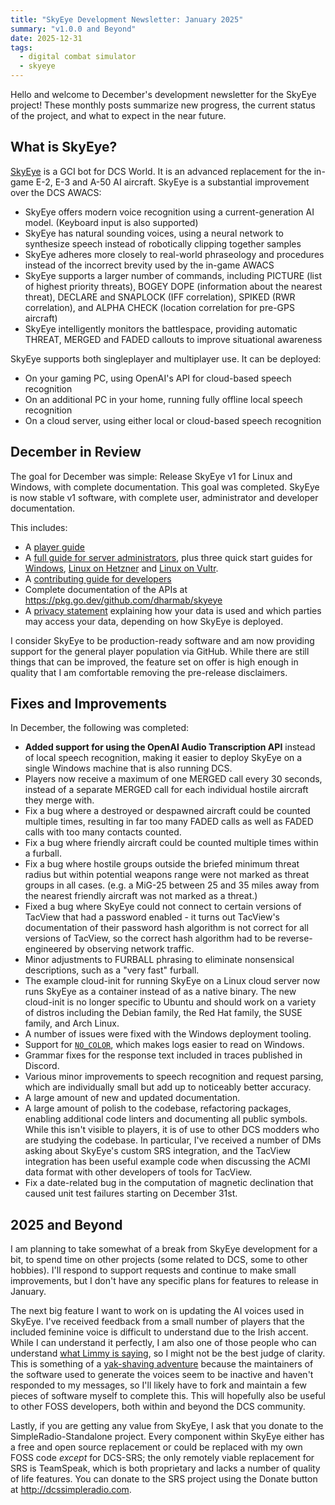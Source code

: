 ```yaml
---
title: "SkyEye Development Newsletter: January 2025"
summary: "v1.0.0 and Beyond"
date: 2025-12-31
tags:
  - digital combat simulator
  - skyeye
---
```


Hello and welcome to December's development newsletter for the SkyEye project! These monthly posts summarize new progress, the current status of the project, and what to expect in the near future.

## What is SkyEye?

[SkyEye](https://github.com/dharmab/skyeye) is a GCI bot for DCS World. It is an advanced replacement for the in-game E-2, E-3 and A-50 AI aircraft. SkyEye is a substantial improvement over the DCS AWACS:

- SkyEye offers modern voice recognition using a current-generation AI model. (Keyboard input is also supported)
- SkyEye has natural sounding voices, using a neural network to synthesize speech instead of robotically clipping together samples
- SkyEye adheres more closely to real-world phraseology and procedures instead of the incorrect brevity used by the in-game AWACS
- SkyEye supports a larger number of commands, including PICTURE (list of highest priority threats), BOGEY DOPE (information about the nearest threat), DECLARE and SNAPLOCK (IFF correlation), SPIKED (RWR correlation), and ALPHA CHECK (location correlation for pre-GPS aircraft)
- SkyEye intelligently monitors the battlespace, providing automatic THREAT, MERGED and FADED callouts to improve situational awareness

SkyEye supports both singleplayer and multiplayer use. It can be deployed:

- On your gaming PC, using OpenAI's API for cloud-based speech recognition
- On an additional PC in your home, running fully offline local speech recognition
- On a cloud server, using either local or cloud-based speech recognition

## December in Review

The goal for December was simple: Release SkyEye v1 for Linux and Windows, with complete documentation. This goal was completed. SkyEye is now stable v1 software, with complete user, administrator and developer documentation.

This includes:

- A [player guide](https://github.com/dharmab/skyeye/blob/main/docs/PLAYER.md)
- A [full guide for server administrators](https://github.com/dharmab/skyeye/blob/main/docs/ADMIN.md), plus three quick start guides for [Windows](https://github.com/dharmab/skyeye/blob/main/docs/QUICKSTART-WINDOWS.md), [Linux on Hetzner](https://github.com/dharmab/skyeye/blob/main/docs/QUICKSTART-HETZNER.md) and [Linux on Vultr](https://github.com/dharmab/skyeye/blob/main/docs/QUICKSTART-VULTR.md).
- A [contributing guide for developers](https://github.com/dharmab/skyeye/blob/main/docs/CONTRIBUTING.md)
- Complete documentation of the APIs at https://pkg.go.dev/github.com/dharmab/skyeye
- A [privacy statement](https://github.com/dharmab/skyeye/blob/main/docs/PRIVACY.md) explaining how your data is used and which parties may access your data, depending on how SkyEye is deployed.

I consider SkyEye to be production-ready software and am now providing support for the general player population via GitHub. While there are still things that can be improved, the feature set on offer is high enough in quality that I am comfortable removing the pre-release disclaimers.

## Fixes and Improvements

In December, the following was completed:

- **Added support for using the OpenAI Audio Transcription API** instead of local speech recognition, making it easier to deploy SkyEye on a single Windows machine that is also running DCS.
- Players now receive a maximum of one MERGED call every 30 seconds, instead of a separate MERGED call for each individual hostile aircraft they merge with.
- Fix a bug where a destroyed or despawned aircraft could be counted multiple times, resulting in far too many FADED calls as well as FADED calls with too many contacts counted.
- Fix a bug where friendly aircraft could be counted multiple times within a furball.
- Fix a bug where hostile groups outside the briefed minimum threat radius but within potential weapons range were not marked as threat groups in all cases. (e.g. a MiG-25 between 25 and 35 miles away from the nearest friendly aircraft was not marked as a threat.)
- Fixed a bug where SkyEye could not connect to certain versions of TacView that had a password enabled - it turns out TacView's documentation of their password hash algorithm is not correct for all versions of TacView, so the correct hash algorithm had to be reverse-engineered by observing network traffic.
- Minor adjustments to FURBALL phrasing to eliminate nonsensical descriptions, such as a "very fast" furball.
- The example cloud-init for running SkyEye on a Linux cloud server now runs SkyEye as a container instead of as a native binary. The new cloud-init is no longer specific to Ubuntu and should work on a variety of distros including the Debian family, the Red Hat family, the SUSE family, and Arch Linux.
- A number of issues were fixed with the Windows deployment tooling.
- Support for [`NO_COLOR`](https://no-color.org/), which makes logs easier to read on Windows.
- Grammar fixes for the response text included in traces published in Discord.
- Various minor improvements to speech recognition and request parsing, which are individually small but add up to noticeably better accuracy.
- A large amount of new and updated documentation.
- A large amount of polish to the codebase, refactoring packages, enabling additional code linters and documenting all public symbols. While this isn't visible to players, it is of use to other DCS modders who are studying the codebase. In particular, I've received a number of DMs asking about SkyEye's custom SRS integration, and the TacView integration has been useful example code when discussing the ACMI data format with other developers of tools for TacView.
- Fix a date-related bug in the computation of magnetic declination that caused unit test failures starting on December 31st.

## 2025 and Beyond

I am planning to take somewhat of a break from SkyEye development for a bit, to spend time on other projects (some related to DCS, some to other hobbies). I'll respond to support requests and continue to make small improvements, but I don't have any specific plans for features to release in January.

The next big feature I want to work on is updating the AI voices used in SkyEye. I've received feedback from a small number of players that the included feminine voice is difficult to understand due to the Irish accent. While I can understand it perfectly, I am also one of those people who can understand [what Limmy is saying](https://www.youtube.com/watch?v=7msoqnz2bcY), so I might not be the best judge of clarity. This is something of a [yak-shaving adventure](https://seths.blog/2005/03/dont_shave_that/) because the maintainers of the software used to generate the voices seem to be inactive and haven't responded to my messages, so I'll likely have to fork and maintain a few pieces of software myself to complete this. This will hopefully also be useful to other FOSS developers, both within and beyond the DCS community.

Lastly, if you are getting any value from SkyEye, I ask that you donate to the SimpleRadio-Standalone project. Every component within SkyEye either has a free and open source replacement or could be replaced with my own FOSS code _except_ for DCS-SRS; the only remotely viable replacement for SRS is TeamSpeak, which is both proprietary and lacks a number of quality of life features. You can donate to the SRS project using the Donate button at http://dcssimpleradio.com.
